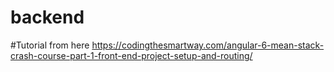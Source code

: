 # backend

#Tutorial from here
https://codingthesmartway.com/angular-6-mean-stack-crash-course-part-1-front-end-project-setup-and-routing/